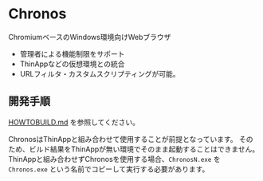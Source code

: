 Chronos
=======

ChromiumベースのWindows環境向けWebブラウザ

 * 管理者による機能制限をサポート
 * ThinAppなどの仮想環境との統合
 * URLフィルタ・カスタムスクリプティングが可能。

## 開発手順

[HOWTOBUILD.md](HOWTOBUILD.md) を参照してください。

ChronosはThinAppと組み合わせて使用することが前提となっています。
そのため、ビルド結果をThinAppが無い環境でそのまま起動することはできません。
ThinAppと組み合わせずChronosを使用する場合、`ChronosN.exe` を `Chronos.exe` という名前でコピーして実行する必要があります。
